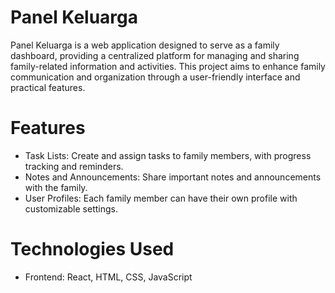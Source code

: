 # Panel Keluarga
Panel Keluarga is a web application designed to serve as a family dashboard, providing a centralized platform for managing and sharing family-related information and activities. This project aims to enhance family communication and organization through a user-friendly interface and practical features.

# Features
- Task Lists: Create and assign tasks to family members, with progress tracking and reminders.
- Notes and Announcements: Share important notes and announcements with the family.
- User Profiles: Each family member can have their own profile with customizable settings.

# Technologies Used
- Frontend: React, HTML, CSS, JavaScript
